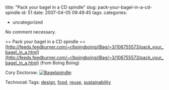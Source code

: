 title: "Pack your bagel in a CD spindle"
slug: pack-your-bagel-in-a-cd-spindle
id: 51
date: 2007-04-05 09:49:45
tags: 
categories: 
- uncategorized

No comment necessary.

== Pack your bagel in a CD spindle ==
  [http://feeds.feedburner.com/~r/boingboing/iBag/~3/106755573/pack_your_bagel_in_a.html](http://feeds.feedburner.com/~r/boingboing/iBag/~3/106755573/pack_your_bagel_in_a.html)
  (from Boing Boing)

Cory Doctorow:
[![Bagelspindle](http://www.chesnok.com/daily/wp-content/uploads/2007/06/bagelspindle-tm.jpg)](http://www.chesnok.com/daily/wp-content/uploads/2007/06/bagelspindle.jpg):
<!-- technorati tags start -->

Technorati Tags: [design](http://www.technorati.com/tag/design), [food](http://www.technorati.com/tag/food), [reuse](http://www.technorati.com/tag/reuse), [sustainability](http://www.technorati.com/tag/sustainability)
<!-- technorati tags end -->
